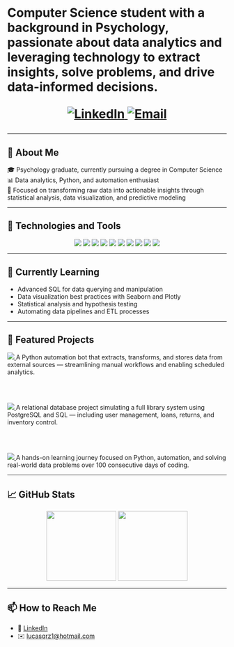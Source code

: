 <h1 align="center>Lucas Queiroz</h1>

<p align="center">
  Computer Science student with a background in Psychology, passionate about data analytics and leveraging technology to extract insights, solve problems, and drive data-informed decisions.
</p>

<p align="center">
  <a href="https://www.linkedin.com/in/lucasqrz/" target="_blank">
    <img src="https://img.shields.io/badge/LinkedIn-0077B5?style=flat&logo=linkedin&logoColor=white" alt="LinkedIn">
  </a>
  <a href="mailto:lucasqrz1@hotmail.com">
    <img src="https://img.shields.io/badge/Email-D14836?style=flat&logo=gmail&logoColor=white" alt="Email">
  </a>
</p>

---

## 🚀 About Me

🎓 Psychology graduate, currently pursuing a degree in Computer Science  
📊 Data analytics, Python, and automation enthusiast  
🔎 Focused on transforming raw data into actionable insights through statistical analysis, data visualization, and predictive modeling  

---

## 🧰 Technologies and Tools

<div align="center">
  <img src="https://img.shields.io/badge/Python-3776AB?style=flat&logo=python&logoColor=white" />
  <img src="https://img.shields.io/badge/Pandas-150458?style=flat&logo=pandas&logoColor=white" />
  <img src="https://img.shields.io/badge/NumPy-013243?style=flat&logo=numpy&logoColor=white" />
  <img src="https://img.shields.io/badge/Matplotlib-11557C?style=flat&logo=plotly&logoColor=white" />
  <img src="https://img.shields.io/badge/Seaborn-3776AB?style=flat&logo=python&logoColor=white" />
  <img src="https://img.shields.io/badge/SQL-4479A1?style=flat&logo=postgresql&logoColor=white" />
  <img src="https://img.shields.io/badge/Excel-217346?style=flat&logo=microsoft-excel&logoColor=white" />
  <img src="https://img.shields.io/badge/VSCode-007ACC?style=flat&logo=visual-studio-code&logoColor=white" />
  <img src="https://img.shields.io/badge/GitHub-181717?style=flat&logo=github&logoColor=white" />
  <img src="https://img.shields.io/badge/Git-F05032?style=flat&logo=git&logoColor=white" />
</div>

---

## 🌱 Currently Learning

- Advanced SQL for data querying and manipulation  
- Data visualization best practices with Seaborn and Plotly  
- Statistical analysis and hypothesis testing  
- Automating data pipelines and ETL processes  

---

## 📂 Featured Projects

<a href="https://github.com/Lucasqrz1/data_automation_bot" target="_blank">
  <img src="https://img.shields.io/badge/Visit%20Repository-Data_Automation_Bot-181717?style=for-the-badge&logo=github&logoColor=white" />
</a>  
A Python automation bot that extracts, transforms, and stores data from external sources — streamlining manual workflows and enabling scheduled analytics.

<br/><br/>

<a href="https://github.com/Lucasqrz1/sql_library_project" target="_blank">
  <img src="https://img.shields.io/badge/Visit%20Repository-SQL_Library_Project-4479A1?style=for-the-badge&logo=postgresql&logoColor=white" />
</a>  
A relational database project simulating a full library system using PostgreSQL and SQL — including user management, loans, returns, and inventory control.

<br/><br/>

<a href="https://github.com/Lucasqrz1/100_Days_Of_Code" target="_blank">
  <img src="https://img.shields.io/badge/Visit%20Repository-100_Days_Of_Code-181717?style=for-the-badge&logo=github&logoColor=white" />
</a>  
A hands-on learning journey focused on Python, automation, and solving real-world data problems over 100 consecutive days of coding.

---

## 📈 GitHub Stats

<div align="center">
  <img height="160em" src="https://github-readme-stats.vercel.app/api?username=lucasqrz1&show_icons=true&theme=tokyonight" />
  <img height="160em" src="https://github-readme-stats.vercel.app/api/top-langs/?username=lucasqrz1&layout=compact&theme=tokyonight" />
</div>

---

## 📫 How to Reach Me

- 💼 [LinkedIn](https://www.linkedin.com/in/lucasqrz/)
- ✉️ lucasqrz1@hotmail.com
